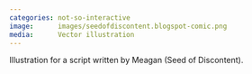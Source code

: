 ```yaml
---
categories: not-so-interactive
image:      images/seedofdiscontent.blogspot-comic.png
media:      Vector illustration
---
```

Illustration for a script written by Meagan (Seed of Discontent).

